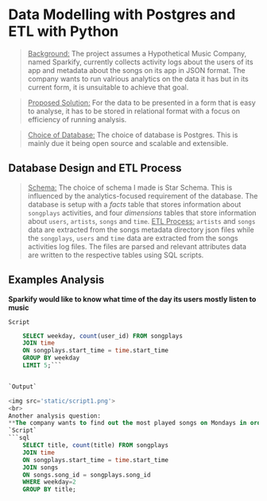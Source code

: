 # Data Modelling with Postgres and ETL with Python

><u>Background:</u> The project assumes a Hypothetical Music Company, named Sparkify, currently collects activity logs about the users of its app and metadata about the songs on its app in JSON format. The company wants to run valrious analytics on the data it has but in its current form, it is unsuitable to achieve that goal.

><u>Proposed Solution:</u> For the data to be presented in a form that is easy to analyse, it has to be stored in relational format with a focus on efficiency of running analysis.

><u>Choice of Database:</u> The choice of database is Postgres.  This is mainly due it being open source and scalable and extensible.

## Database Design and ETL Process
><u>Schema:</u> The choice of schema I made is Star Schema. This is influenced by the analytics-focused requirement of the database. The database is setup with a *facts* table that stores information about `songplays` activities, and four *dimensions* tables that store information about `users`, `artists`, `songs` and `time`.
><u>ETL Process:</u> `artists` and `songs` data are extracted from the songs metadata directory json files while the `songplays`, `users` and `time` data are extracted from the songs activities log files. The files are parsed and relevant attributes data are written to the respective tables using SQL scripts.
## Examples Analysis
**Sparkify would like to know what time of the day its users mostly listen to music**

`Script`
```sql
    SELECT weekday, count(user_id) FROM songplays 
    JOIN time
    ON songplays.start_time = time.start_time
    GROUP BY weekday
    LIMIT 5;```


`Output`

<img src='static/script1.png'>
<br>
Another analysis question:
**The company wants to find out the most played songs on Mondays in order to understand how the first day of the week affects user behaviour**
`Script`
```sql
    SELECT title, count(title) FROM songplays 
    JOIN time
    ON songplays.start_time = time.start_time
    JOIN songs
    ON songs.song_id = songplays.song_id
    WHERE weekday=2
    GROUP BY title;
```